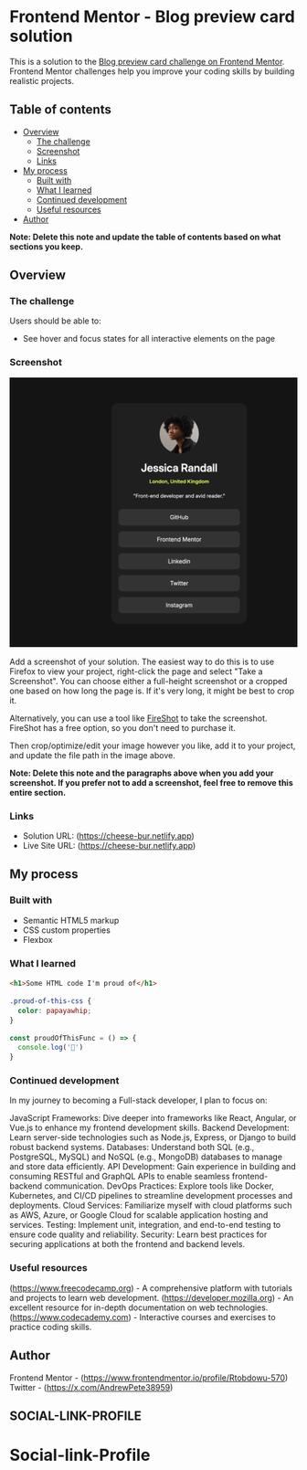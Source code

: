 # Frontend Mentor - Blog preview card solution

This is a solution to the [Blog preview card challenge on Frontend Mentor](https://www.frontendmentor.io/challenges/blog-preview-card-ckPaj01IcS). Frontend Mentor challenges help you improve your coding skills by building realistic projects. 

## Table of contents

- [Overview](#overview)
  - [The challenge](#the-challenge)
  - [Screenshot](#screenshot)
  - [Links](#links)
- [My process](#my-process)
  - [Built with](#built-with)
  - [What I learned](#what-i-learned)
  - [Continued development](#continued-development)
  - [Useful resources](#useful-resources)
- [Author](#author)


**Note: Delete this note and update the table of contents based on what sections you keep.**

## Overview

### The challenge

Users should be able to:

- See hover and focus states for all interactive elements on the page

### Screenshot

![](./screenshot.jpg)

Add a screenshot of your solution. The easiest way to do this is to use Firefox to view your project, right-click the page and select "Take a Screenshot". You can choose either a full-height screenshot or a cropped one based on how long the page is. If it's very long, it might be best to crop it.

Alternatively, you can use a tool like [FireShot](https://getfireshot.com/) to take the screenshot. FireShot has a free option, so you don't need to purchase it. 

Then crop/optimize/edit your image however you like, add it to your project, and update the file path in the image above.

**Note: Delete this note and the paragraphs above when you add your screenshot. If you prefer not to add a screenshot, feel free to remove this entire section.**

### Links

- Solution URL: (https://cheese-bur.netlify.app)
- Live Site URL: (https://cheese-bur.netlify.app)

## My process

### Built with

- Semantic HTML5 markup
- CSS custom properties
- Flexbox


### What I learned



```html
<h1>Some HTML code I'm proud of</h1>
```
```css
.proud-of-this-css {
  color: papayawhip;
}
```
```js
const proudOfThisFunc = () => {
  console.log('🎉')
}
```



### Continued development

In my journey to becoming a Full-stack developer, I plan to focus on:

JavaScript Frameworks: Dive deeper into frameworks like React, Angular, or Vue.js to enhance my frontend development skills.
Backend Development: Learn server-side technologies such as Node.js, Express, or Django to build robust backend systems.
Databases: Understand both SQL (e.g., PostgreSQL, MySQL) and NoSQL (e.g., MongoDB) databases to manage and store data efficiently.
API Development: Gain experience in building and consuming RESTful and GraphQL APIs to enable seamless frontend-backend communication.
DevOps Practices: Explore tools like Docker, Kubernetes, and CI/CD pipelines to streamline development processes and deployments.
Cloud Services: Familiarize myself with cloud platforms such as AWS, Azure, or Google Cloud for scalable application hosting and services.
Testing: Implement unit, integration, and end-to-end testing to ensure code quality and reliability.
Security: Learn best practices for securing applications at both the frontend and backend levels.



### Useful resources

(https://www.freecodecamp.org) - A comprehensive platform with tutorials and projects to learn web development.
(https://developer.mozilla.org) - An excellent resource for in-depth documentation on web technologies.
(https://www.codecademy.com) - Interactive courses and exercises to practice coding skills.




## Author

Frontend Mentor - (https://www.frontendmentor.io/profile/Rtobdowu-570)
Twitter - (https://x.com/AndrewPete38959)



## SOCIAL-LINK-PROFILE
# Social-link-Profile
